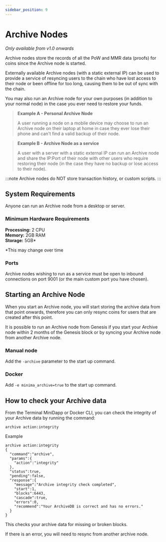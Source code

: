 ```yaml
---
sidebar_position: 9
---
```


# Archive Nodes

*Only available from v1.0 onwards*

Archive nodes store the records of all the PoW and MMR data (proofs) for coins since the Archive node is started. 

Externally available Archive nodes (with a static external IP) can be used to provide a service of resyncing users to the chain who have lost access to their node or been offline for too long, causing them to be out of sync with the chain.

You may also run an Archive node for your own purposes (in addition to your normal node) in the case you ever need to restore your funds.

> **Example A - Personal Archive Node**
> 
> A user running a node on a mobile device may choose to run an Archive node on their laptop at home in case they ever lose  their phone and can't find a valid backup of their node. 

> **Example B - Archive Node as a service**
> 
> A user with a server with a static external IP can run an Archive node and share the IP:Port of their node with other users who require restoring their node (in the case they have no backup or lose access to their node).

:::note
Archive nodes do NOT store transaction history, or custom scripts.
:::

## System Requirements

Anyone can run an Archive node from a desktop or server.


### Minimum Hardware Requirements

**Processing:** 2 CPU <br/>
**Memory:** 2GB RAM<br/>
**Storage:** 5GB*

*This may change over time

### Ports

Archive nodes wishing to run as a service must be open to inbound connections on port 9001 (or the main custom port you have chosen).


## Starting an Archive Node

When you start an Archive node, you will start storing the archive data from that point onwards, therefore you can only resync coins for users that are created after this point.

It is possible to run an Archive node from Genesis if you start your Archive node within 2 months of the Genesis block or by syncing your Archive node from another Archive node.


### Manual node 
Add the `-archive` parameter to the start up command. 

### Docker
Add `-e minima_archive=true` to the start up command.

## How to check your Archive data

From the Terminal MiniDapp or Docker CLI, you can check the integrity of your Archive data by running the command:

```
archive action:integrity
```
Example
```
archive action:integrity
{
  "command":"archive",
  "params":{
    "action":"integrity"
  },
  "status":true,
  "pending":false,
  "response":{
    "message":"Archive integrity check completed",
    "start":1,
    "blocks":6443,
    "cascade":true,
    "errors":0,
    "recommend":"Your ArchiveDB is correct and has no errors."
  }
}
```

This checks your archive data for missing or broken blocks.

If there is an error, you will need to resync from another archive node.
